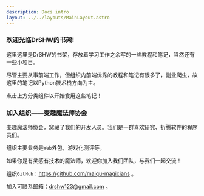 ```yaml
---
description: Docs intro
layout: ../../layouts/MainLayout.astro 
---
```


### 欢迎光临DrSHW的书架!

这里这里是DrSHW的书架，存放着学习工作之余写的一些教程和笔记，当然还有一些小项目。

尽管主要从事前端工作，但组织内前端优秀的教程和笔记有很多了，副业爬虫，故这里的笔记以Python技术栈方向为主。

点击上方分类组件以开始食用这些笔记！

### 加入组织——麦趣魔法师协会

麦趣魔法师协会，窝藏了我们的开发人员。我们是一群喜欢研究、折腾软件的程序员们。

组织主要业务是`Web`外包，游戏化测评等。

如果你是有灵感有技术的魔法师，欢迎你加入我们团队，与我们一起交流！

组织`GitHub`：https://github.com/maiqu-magicians 。

加入可联系邮箱：drshw123@gmail.com 。

